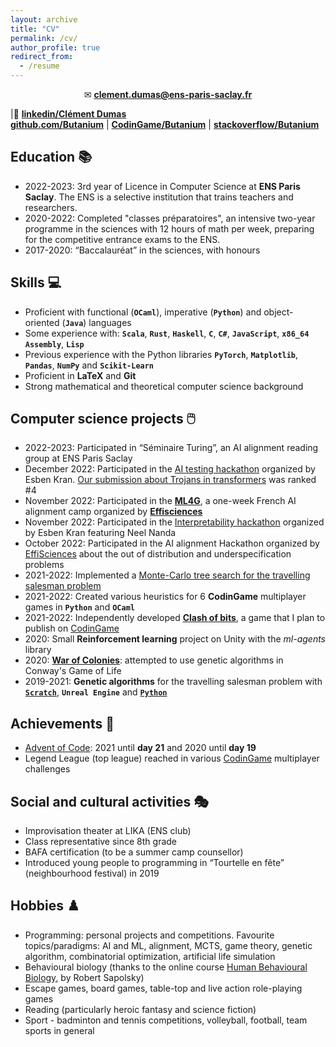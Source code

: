 ```yaml
---
layout: archive
title: "CV"
permalink: /cv/
author_profile: true
redirect_from:
  - /resume
---
```

<p style="text-align:center">
✉ <a href="mailto:clement.dumas@ens-paris-saclay.fr"><b>clement.dumas@ens-paris-saclay.fr</b></a>

|📄
<a href="https://www.linkedin.com/in/cl%C3%A9ment-dumas-9b715224a/"><b>linkedin/Clément Dumas</b></a>
 <br/>
<a href="http://github.com/Butanium"><b>github.com/Butanium</b></a>
|
<a href="https://www.codingame.com/profile/b3168ed8b0bc58c683ae18284d2087e21969904"><b>CodinGame/Butanium</b></a>
|
<a href="https://stackoverflow.com/users/14309364/butanium"><b>stackoverflow/Butanium</b></a>
</p>

<!-- à ajouter dans le .hmtl : 
h2 {
	line-height: 0.8;
}  
		-->
## Education 📚
- 2022-2023: 3rd year of Licence in Computer Science at **ENS Paris Saclay**. The ENS is a selective institution that trains teachers and researchers. 
- 2020-2022: Completed "classes préparatoires", an intensive two-year programme in the sciences with 12 hours of math per week, preparing for the competitive entrance exams to the ENS.
- 2017-2020: “Baccalauréat” in the sciences, with honours


## Skills 💻
- Proficient with functional (**`OCaml`**), imperative (**`Python`**) and object-oriented (**`Java`**) languages
- Some experience with: **`Scala`**, **`Rust`**, **`Haskell`**, **`C`**, **`C#`**, **`JavaScript`**, **`x86_64 Assembly`**, **`Lisp`**
- Previous experience with the Python libraries **`PyTorch`**, **`Matplotlib`**, **`Pandas`**, **`NumPy`** and **`Scikit-Learn`**
- Proficient in **LaTeX** and **Git**<!--, **Google Colab**, **Visual Studio Code** and **JetBrains** IDEs -->
- Strong mathematical and theoretical computer science background

## Computer science projects 🖱️
- 2022-2023: Participated in “Séminaire Turing”, an AI alignment reading group at ENS Paris Saclay 
- December 2022: Participated in the [AI testing hackathon](https://itch.io/jam/aitest) organized by Esben Kran. [Our submission about Trojans in transformers](https://itch.io/jam/aitest/rate/1842319) was ranked #4
- November 2022: Participated in the [**ML4G**](https://effisciences-research.notion.site/ML-for-Good-8b94525e6d98425083731a223b53b237), a one-week French AI alignment camp organized by [**Effisciences**](https://effisciences.org/)
- November 2022: Participated in the [Interpretability hackathon](https://alignmentjam.com/post/join-the-interpretability-hackathon) organized by Esben Kran featuring Neel Nanda
- October 2022: Participated in the AI alignment Hackathon organized by [EffiSciences](https://www.effisciences.org/) about the out of distribution and underspecification problems
- 2021-2022: Implemented a [Monte-Carlo tree search for the travelling salesman problem](https://github.com/Butanium/monte-carlo-tree-search-TSP)
- 2021-2022: Created various heuristics for 6 **CodinGame** multiplayer games in **`Python`** and **`OCaml`**
- 2021-2022: Independently developed [**Clash of bits**](https://github.com/Butanium/clash-of-bits), a game that I plan to publish on [CodinGame](https://www.codingame.com/contribute/view/6587dcc2e3a07bd4696c16a3e63238b4a184)
- 2020: Small **Reinforcement learning** project on Unity with the *ml-agents* library
- 2020: [**War of Colonies**](https://github.com/Butanium/War-of-colonies): attempted to use genetic algorithms in Conway's Game of Life
- 2019-2021: **Genetic algorithms** for the travelling salesman problem with [**`Scratch`**](https://scratch.mit.edu/projects/288141249), **`Unreal Engine`** and [**`Python`**](https://github.com/Butanium/Genetic_algorithm_for_TSP_python)

## Achievements 🥇
- [Advent of Code](https://adventofcode.com/): 2021 until **day 21** and  2020 until **day 19**
- Legend League (top league) reached in various [CodinGame] multiplayer challenges
<!-- - : [Spring Challenge 2022], [Spring Challenge 2021], [Mad Pod Racing] -->

## Social and cultural activities 🎭
- Improvisation theater at LIKA (ENS club)
- Class representative since 8th grade 
- BAFA certification (to be a summer camp counsellor) 
- Introduced young people to programming in “Tourtelle en fête” (neighbourhood festival) in 2019

## Hobbies ♟️
- Programming: personal projects and competitions. Favourite topics/paradigms: AI and ML, alignment, MCTS, game theory, genetic algorithm, combinatorial optimization, artificial life simulation
- Behavioural biology (thanks to the online course [Human Behavioural Biology](https://www.youtube.com/playlist?list=PLqeYp3nxIYpF7dW7qK8OvLsVomHrnYNjD), by Robert Sapolsky) 
- Escape games, board games, table-top and live action role-playing games
- Reading (particularly heroic fantasy and science fiction)
- Sport - badminton and tennis competitions, volleyball, football, team sports in general

[CodinGame]: https://www.codingame.com
[Spring Challenge 2022]: https://www.codingame.com/multiplayer/bot-programming/spring-challenge-2022
[Mad Pod Racing]: https://www.codingame.com/multiplayer/bot-programming/mad-pod-racing
[Spring Challenge 2021]: https://www.codingame.com/multiplayer/bot-programming/spring-challenge-2021